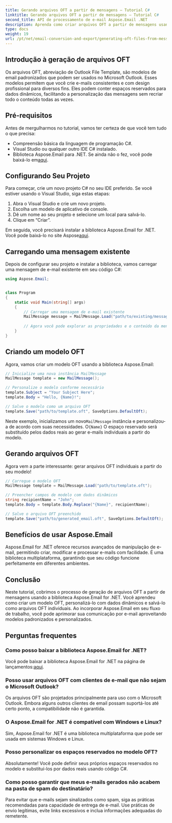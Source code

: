 ```yaml
---
title: Gerando arquivos OFT a partir de mensagens – Tutorial C#
linktitle: Gerando arquivos OFT a partir de mensagens – Tutorial C#
second_title: API de processamento de e-mail Aspose.Email .NET
description: Aprenda como criar arquivos OFT a partir de mensagens usando Aspose.Email for .NET. Guia passo a passo com código-fonte para geração eficiente de modelos de email.
type: docs
weight: 19
url: /pt/net/email-conversion-and-export/generating-oft-files-from-messages-csharp-tutorial/
---
```


## Introdução à geração de arquivos OFT

Os arquivos OFT, abreviação de Outlook File Template, são modelos de email padronizados que podem ser usados no Microsoft Outlook. Esses modelos permitem que você crie e-mails consistentes e com design profissional para diversos fins. Eles podem conter espaços reservados para dados dinâmicos, facilitando a personalização das mensagens sem recriar todo o conteúdo todas as vezes.

## Pré-requisitos

Antes de mergulharmos no tutorial, vamos ter certeza de que você tem tudo o que precisa:

- Compreensão básica da linguagem de programação C#.
- Visual Studio ou qualquer outro IDE C# instalado.
-  Biblioteca Aspose.Email para .NET. Se ainda não o fez, você pode baixá-lo em[aqui](https://releases.aspose.com/email/net).

## Configurando Seu Projeto

Para começar, crie um novo projeto C# no seu IDE preferido. Se você estiver usando o Visual Studio, siga estas etapas:

1. Abra o Visual Studio e crie um novo projeto.
2. Escolha um modelo de aplicativo de console.
3. Dê um nome ao seu projeto e selecione um local para salvá-lo.
4. Clique em “Criar”.

 Em seguida, você precisará instalar a biblioteca Aspose.Email for .NET. Você pode baixá-lo no site Aspose[aqui](https://releases.aspose.com/email/net).

## Carregando uma mensagem existente

Depois de configurar seu projeto e instalar a biblioteca, vamos carregar uma mensagem de e-mail existente em seu código C#:

```csharp
using Aspose.Email;


class Program
{
    static void Main(string[] args)
    {
        // Carregar uma mensagem de e-mail existente
        MailMessage message = MailMessage.Load("path/to/existing/message.eml");
        
        // Agora você pode explorar as propriedades e o conteúdo da mensagem
    }
}
```

## Criando um modelo OFT

Agora, vamos criar um modelo OFT usando a biblioteca Aspose.Email:

```csharp
// Inicialize uma nova instância MailMessage
MailMessage template = new MailMessage();

// Personalize o modelo conforme necessário
template.Subject = "Your Subject Here";
template.Body = "Hello, {Name}!";

// Salve o modelo como um arquivo OFT
template.Save("path/to/template.oft", SaveOptions.DefaultOft);
```

 Neste exemplo, inicializamos um novo`MailMessage` instância e personalizou-a de acordo com suas necessidades. O`{Name}` O espaço reservado será substituído pelos dados reais ao gerar e-mails individuais a partir do modelo.

## Gerando arquivos OFT

Agora vem a parte interessante: gerar arquivos OFT individuais a partir do seu modelo!

```csharp
// Carregue o modelo OFT
MailMessage template = MailMessage.Load("path/to/template.oft");

// Preencher campos de modelo com dados dinâmicos
string recipientName = "John";
template.Body = template.Body.Replace("{Name}", recipientName);

// Salve o arquivo OFT preenchido
template.Save("path/to/generated_email.oft", SaveOptions.DefaultOft);
```

## Benefícios de usar Aspose.Email

Aspose.Email for .NET oferece recursos avançados de manipulação de e-mail, permitindo criar, modificar e processar e-mails com facilidade. É uma biblioteca multiplataforma, garantindo que seu código funcione perfeitamente em diferentes ambientes.

## Conclusão

Neste tutorial, cobrimos o processo de geração de arquivos OFT a partir de mensagens usando a biblioteca Aspose.Email for .NET. Você aprendeu como criar um modelo OFT, personalizá-lo com dados dinâmicos e salvá-lo como arquivos OFT individuais. Ao incorporar Aspose.Email em seu fluxo de trabalho, você pode aprimorar sua comunicação por e-mail aproveitando modelos padronizados e personalizados.

## Perguntas frequentes

### Como posso baixar a biblioteca Aspose.Email for .NET?

 Você pode baixar a biblioteca Aspose.Email for .NET na página de lançamentos:[aqui](https://releases.aspose.com/email/net).

### Posso usar arquivos OFT com clientes de e-mail que não sejam o Microsoft Outlook?

Os arquivos OFT são projetados principalmente para uso com o Microsoft Outlook. Embora alguns outros clientes de email possam suportá-los até certo ponto, a compatibilidade não é garantida.

### O Aspose.Email for .NET é compatível com Windows e Linux?

Sim, Aspose.Email for .NET é uma biblioteca multiplataforma que pode ser usada em sistemas Windows e Linux.

### Posso personalizar os espaços reservados no modelo OFT?

Absolutamente! Você pode definir seus próprios espaços reservados no modelo e substituí-los por dados reais usando código C#.

### Como posso garantir que meus e-mails gerados não acabem na pasta de spam do destinatário?

Para evitar que e-mails sejam sinalizados como spam, siga as práticas recomendadas para capacidade de entrega de e-mail. Use práticas de envio legítimas, evite links excessivos e inclua informações adequadas do remetente.
